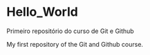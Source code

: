 # Hello_World
 Primeiro repositório do curso de Git e Github

My first repository of the Git and Github course.